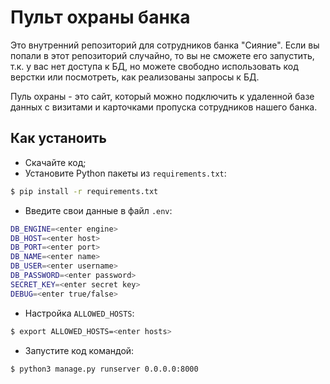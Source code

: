 # Пульт охраны банка

Это внутренний репозиторий для сотрудников банка "Сияние".
Если вы попали в этот репозиторий случайно, то вы не сможете его запустить, 
т.к. у вас нет доступа к БД, но можете свободно использовать код верстки или
посмотреть, как реализованы запросы к БД.

Пуль охраны - это сайт, который можно подключить к удаленной базе данных с визитами и
карточками пропуска сотрудников нашего банка.

## Как устаноить

* Скачайте код;
* Установите Python пакеты из `requirements.txt`:
```bash
$ pip install -r requirements.txt
```
* Введите свои данные в файл `.env`:
```bash
DB_ENGINE=<enter engine>
DB_HOST=<enter host>
DB_PORT=<enter port>
DB_NAME=<enter name>
DB_USER=<enter username>
DB_PASSWORD=<enter password>
SECRET_KEY=<enter secret key>
DEBUG=<enter true/false>
```
* Настройка `ALLOWED_HOSTS`:
```bash
$ export ALLOWED_HOSTS=<enter hosts>
```
* Запустите код командой:
```bash
$ python3 manage.py runserver 0.0.0.0:8000
```
